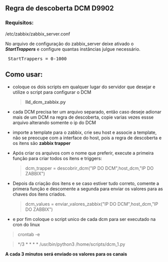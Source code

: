 ## Regra de descoberta DCM D9902

### Requisitos:

 /etc/zabbix/zabbix_server.conf
  
No arquivo de configuração do zabbix_server deixe ativado o ***StartTrappers*** e configure quantas instâncias julgue necessário.
<pre> StartTrappers = 0-1000 </pre>

## Como usar:

- coloque os dois scripts em qualquer lugar do  servidor que desejar e utilize o script para configurar o DCM <blockquote>**lld_dcm_zabbix.py**</blockquote>


- cada DCM precisa ter um arquivo separado, então caso deseje adionar mais de um DCM na regra de descoberta, copie varias vezes essse arquivo alterando somente o ip do DCM

  
- importe a template para o zabbix, crie seu host e associe a template, não se preocupe com a interface do host, pois a regra de descoberta e os itens são **zabbix trapper**

  
- Após criar os arquivos com o nome que preferir, execute a primeira função para criar todos os itens e triggers:
  <blockquote> dcm_trapper = descobrir_dcm("IP DO DCM",host_dcm,"IP DO ZABBIX") </blockquote>


- Depois da criação dos itens e se caso estiver tudo correto, comente a primera função e descomente a segunda para enviar os valores para as chaves dos itens criados.
  <blockquote> dcm_values = enviar_valores_zabbix("IP DO DCM",host_dcm,"IP DO ZABBIX") </blockquote>


- e por fim coloque o script unico de cada dcm para ser executado na cron do linux
 <blockquote> crontab -e </blockquote>
 <blockquote> */3 * * * * /usr/bin/python3 /home/scripts/dcm_1.py </blockquote>


 **A cada 3 minutos será enviado os valores para os canais**

  


